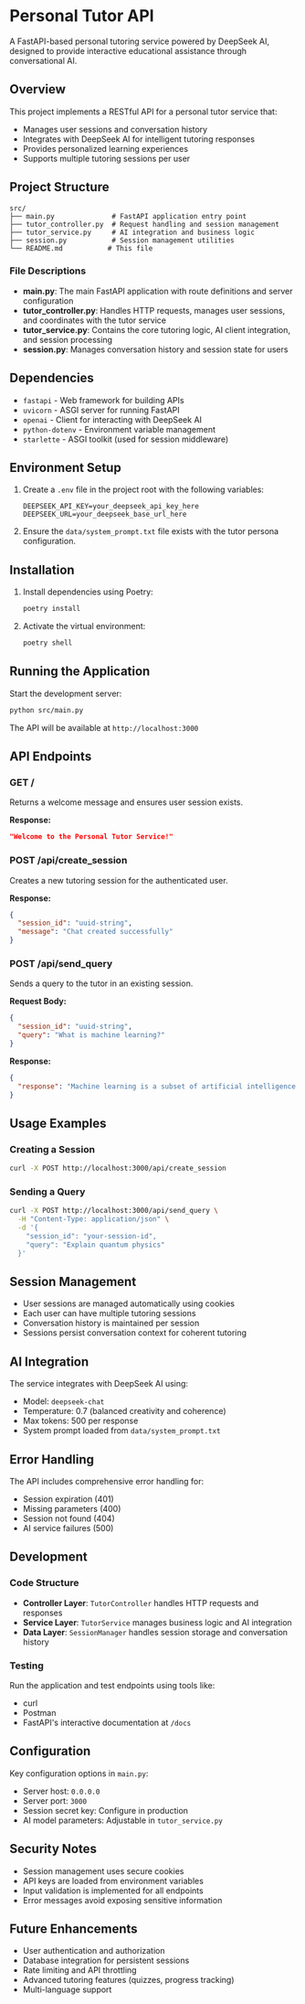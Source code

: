 # Personal Tutor API

A FastAPI-based personal tutoring service powered by DeepSeek AI, designed to provide interactive educational assistance through conversational AI.

## Overview

This project implements a RESTful API for a personal tutor service that:
- Manages user sessions and conversation history
- Integrates with DeepSeek AI for intelligent tutoring responses
- Provides personalized learning experiences
- Supports multiple tutoring sessions per user

## Project Structure

```
src/
├── main.py              # FastAPI application entry point
├── tutor_controller.py  # Request handling and session management
├── tutor_service.py     # AI integration and business logic
├── session.py           # Session management utilities
└── README.md           # This file
```

### File Descriptions

- **main.py**: The main FastAPI application with route definitions and server configuration
- **tutor_controller.py**: Handles HTTP requests, manages user sessions, and coordinates with the tutor service
- **tutor_service.py**: Contains the core tutoring logic, AI client integration, and session processing
- **session.py**: Manages conversation history and session state for users

## Dependencies

- `fastapi` - Web framework for building APIs
- `uvicorn` - ASGI server for running FastAPI
- `openai` - Client for interacting with DeepSeek AI
- `python-dotenv` - Environment variable management
- `starlette` - ASGI toolkit (used for session middleware)

## Environment Setup

1. Create a `.env` file in the project root with the following variables:
   ```
   DEEPSEEK_API_KEY=your_deepseek_api_key_here
   DEEPSEEK_URL=your_deepseek_base_url_here
   ```

2. Ensure the `data/system_prompt.txt` file exists with the tutor persona configuration.

## Installation

1. Install dependencies using Poetry:
   ```bash
   poetry install
   ```

2. Activate the virtual environment:
   ```bash
   poetry shell
   ```

## Running the Application

Start the development server:
```bash
python src/main.py
```

The API will be available at `http://localhost:3000`

## API Endpoints

### GET /
Returns a welcome message and ensures user session exists.

**Response:**
```json
"Welcome to the Personal Tutor Service!"
```

### POST /api/create_session
Creates a new tutoring session for the authenticated user.

**Response:**
```json
{
  "session_id": "uuid-string",
  "message": "Chat created successfully"
}
```

### POST /api/send_query
Sends a query to the tutor in an existing session.

**Request Body:**
```json
{
  "session_id": "uuid-string",
  "query": "What is machine learning?"
}
```

**Response:**
```json
{
  "response": "Machine learning is a subset of artificial intelligence..."
}
```

## Usage Examples

### Creating a Session
```bash
curl -X POST http://localhost:3000/api/create_session
```

### Sending a Query
```bash
curl -X POST http://localhost:3000/api/send_query \
  -H "Content-Type: application/json" \
  -d '{
    "session_id": "your-session-id",
    "query": "Explain quantum physics"
  }'
```

## Session Management

- User sessions are managed automatically using cookies
- Each user can have multiple tutoring sessions
- Conversation history is maintained per session
- Sessions persist conversation context for coherent tutoring

## AI Integration

The service integrates with DeepSeek AI using:
- Model: `deepseek-chat`
- Temperature: 0.7 (balanced creativity and coherence)
- Max tokens: 500 per response
- System prompt loaded from `data/system_prompt.txt`

## Error Handling

The API includes comprehensive error handling for:
- Session expiration (401)
- Missing parameters (400)
- Session not found (404)
- AI service failures (500)

## Development

### Code Structure
- **Controller Layer**: `TutorController` handles HTTP requests and responses
- **Service Layer**: `TutorService` manages business logic and AI integration
- **Data Layer**: `SessionManager` handles session storage and conversation history

### Testing
Run the application and test endpoints using tools like:
- curl
- Postman
- FastAPI's interactive documentation at `/docs`

## Configuration

Key configuration options in `main.py`:
- Server host: `0.0.0.0`
- Server port: `3000`
- Session secret key: Configure in production
- AI model parameters: Adjustable in `tutor_service.py`

## Security Notes

- Session management uses secure cookies
- API keys are loaded from environment variables
- Input validation is implemented for all endpoints
- Error messages avoid exposing sensitive information

## Future Enhancements

- User authentication and authorization
- Database integration for persistent sessions
- Rate limiting and API throttling
- Advanced tutoring features (quizzes, progress tracking)
- Multi-language support
